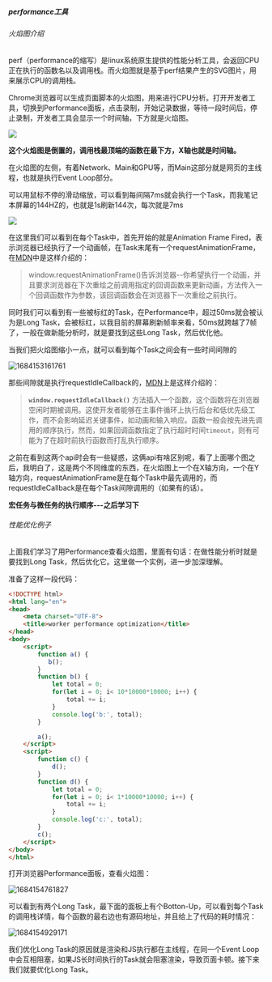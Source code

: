 ##### performance工具

###### 火焰图介绍

perf（performance的缩写）是linux系统原生提供的性能分析工具，会返回CPU正在执行的函数名以及调用栈。而火焰图就是基于perf结果产生的SVG图片，用来展示CPU的调用栈。

Chrome浏览器可以生成页面脚本的火焰图，用来进行CPU分析。打开开发者工具，切换到Performance面板，点击录制，开始记录数据，等待一段时间后，停止录制，开发者工具会显示一个时间轴，下方就是火焰图。

![](E:\study\blog\blog\vue学习\img\fire.png)

**这个火焰图是倒置的，调用栈最顶端的函数在最下方，X轴也就是时间轴。**

在火焰图的左侧，有着Network、Main和GPU等，而Main这部分就是网页的主线程，也就是执行Event Loop部分。

可以用鼠标不停的滑动缩放，可以看到每间隔7ms就会执行一个Task，而我笔记本屏幕的144HZ的，也就是1s刷新144次，每次就是7ms

![](C:\Users\Thomas东\AppData\Roaming\Typora\typora-user-images\1684151548313.png)

在这里我们可以看到在每个Task中，首先开始的就是Animation Frame Fired，表示浏览器已经执行了一个动画帧，在Task末尾有一个requestAnimationFrame，在[MDN](https://developer.mozilla.org/zh-CN/docs/Web/API/window/requestAnimationFrame)中是这样介绍的：

> window.requestAnimationFrame()告诉浏览器--你希望执行一个动画，并且要求浏览器在下次重绘之前调用指定的回调函数来更新动画，方法传入一个回调函数作为参数，该回调函数会在浏览器下一次重绘之前执行。

同时我们可以看到有一些被标红的Task，在Performance中，超过50ms就会被认为是Long Task，会被标红，以我目前的屏幕刷新帧率来看，50ms就跨越了7帧了，一般在做新能分析时，就是要找到这些Long Task，然后优化他。

当我们把火焰图缩小一点，就可以看到每个Task之间会有一些时间间隙的

![1684153161761](C:\Users\Thomas东\AppData\Roaming\Typora\typora-user-images\1684153161761.png)

那些间隙就是执行requestIdleCallback的，[MDN](https://developer.mozilla.org/zh-CN/docs/Web/API/Window/requestIdleCallback)上是这样介绍的：

>  **`window.requestIdleCallback()`** 方法插入一个函数，这个函数将在浏览器空闲时期被调用。这使开发者能够在主事件循环上执行后台和低优先级工作，而不会影响延迟关键事件，如动画和输入响应。函数一般会按先进先调用的顺序执行，然而，如果回调函数指定了执行超时时间`timeout`，则有可能为了在超时前执行函数而打乱执行顺序。 

之前在看到这两个api时会有一些疑惑，这俩api有啥区别呢，看了上面哪个图之后，我明白了，这是两个不同维度的东西，在火焰图上一个在X轴方向，一个在Y轴方向，requestAnimationFrame是在每个Task中最先调用的，而requestIdleCallback是在每个Task间隙调用的（如果有的话）。

**宏任务与微任务的执行顺序---之后学习下**

###### 性能优化例子

上面我们学习了用Performance查看火焰图，里面有句话：在做性能分析时就是要找到Long Task，然后优化它。这里做一个实例，进一步加深理解。

准备了这样一段代码：

```html
<!DOCTYPE html>
<html lang="en">
<head>
    <meta charset="UTF-8">
    <title>worker performance optimization</title>
</head>
<body>
    <script>
        function a() {
           b();
        }
        function b() {
            let total = 0;
            for(let i = 0; i< 10*10000*10000; i++) {
                total += i;
            }
            console.log('b:', total);
        }

        a();
    </script>
    <script>
        function c() {
            d();
        }
        function d() {
            let total = 0;
            for(let i = 0; i< 1*10000*10000; i++) {
                total += i;
            }
            console.log('c:', total);
        }
        c();
    </script>
</body>
</html>
```

打开浏览器Performance面板，查看火焰图：

![1684154761827](C:\Users\Thomas东\AppData\Roaming\Typora\typora-user-images\1684154761827.png)

可以看到有两个Long Task，最下面的面板上有个Botton-Up，可以看到每个Task的调用栈详情，每个函数的最右边也有源码地址，并且给上了代码的耗时情况：

![1684154929171](C:\Users\Thomas东\AppData\Roaming\Typora\typora-user-images\1684154929171.png)

我们优化Long Task的原因就是渲染和JS执行都在主线程，在同一个Event Loop中会互相阻塞，如果JS长时间执行的Task就会阻塞渲染，导致页面卡顿。接下来我们就要优化Long Task。



































